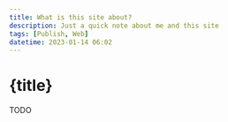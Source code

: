 ```yaml
---
title: What is this site about?
description: Just a quick note about me and this site
tags: [Publish, Web]
datetime: 2023-01-14 06:02
---
```


# {title}

TODO

